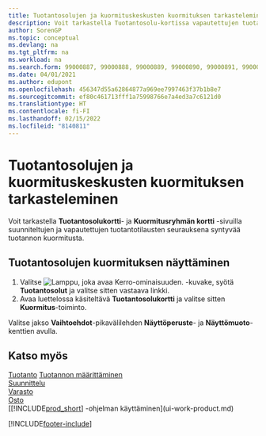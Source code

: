 ```yaml
---
title: Tuotantosolujen ja kuormituskeskusten kuormituksen tarkasteleminen
description: Voit tarkastella Tuotantosolu-kortissa vapautettujen tuotantotilausten vuoksi tuotantosoluihin syntynyttä kuormitusta.
author: SorenGP
ms.topic: conceptual
ms.devlang: na
ms.tgt_pltfrm: na
ms.workload: na
ms.search.form: 99000887, 99000888, 99000889, 99000890, 99000891, 99000892, 99000915, 99000916
ms.date: 04/01/2021
ms.author: edupont
ms.openlocfilehash: 456347d55a62864877a969ee7997463f37b1b8e7
ms.sourcegitcommit: ef80c461713fff1a75998766e7a4ed3a7c6121d0
ms.translationtype: HT
ms.contentlocale: fi-FI
ms.lasthandoff: 02/15/2022
ms.locfileid: "8140811"
---
```

# <a name="view-load-on-work-and-machine-centers"></a>Tuotantosolujen ja kuormituskeskusten kuormituksen tarkasteleminen

Voit tarkastella **Tuotantosolukortti**- ja **Kuormitusryhmän kortti** -sivuilla suunniteltujen ja vapautettujen tuotantotilausten seurauksena syntyvää tuotannon kuormitusta.  

## <a name="to-view-the-load-on-work-centers"></a>Tuotantosolujen kuormituksen näyttäminen

1. Valitse ![Lamppu, joka avaa Kerro-ominaisuuden.](media/ui-search/search_small.png "Kerro, mitä haluat tehdä") -kuvake, syötä **Tuotantosolut** ja valitse sitten vastaava linkki.  
2. Avaa luettelossa käsiteltävä **Tuotantosolukortti** ja valitse sitten **Kuormitus**-toiminto.  

Valitse jakso **Vaihtoehdot**-pikavälilehden **Näyttöperuste**- ja **Näyttömuoto**-kenttien avulla.  

## <a name="see-also"></a>Katso myös  
[Tuotanto](production-manage-manufacturing.md)
[Tuotannon määrittäminen](production-configure-production-processes.md)  
[Suunnittelu](production-planning.md)  
[Varasto](inventory-manage-inventory.md)  
[Osto](purchasing-manage-purchasing.md)  
[[!INCLUDE[prod_short](includes/prod_short.md)] -ohjelman käyttäminen](ui-work-product.md)


[!INCLUDE[footer-include](includes/footer-banner.md)]